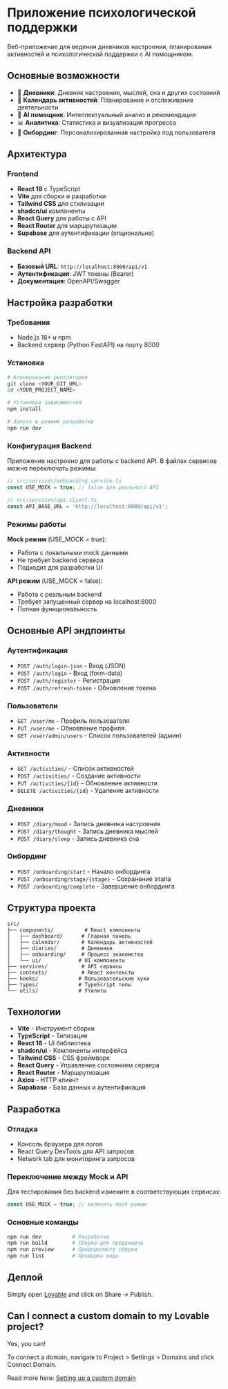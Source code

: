 # Приложение психологической поддержки

Веб-приложение для ведения дневников настроения, планирования активностей и психологической поддержки с AI помощником.

## Основные возможности

- 📝 **Дневники**: Дневник настроения, мыслей, сна и других состояний
- 📅 **Календарь активностей**: Планирование и отслеживание деятельности
- 🤖 **AI помощник**: Интеллектуальный анализ и рекомендации
- 📊 **Аналитика**: Статистика и визуализация прогресса
- 🎯 **Онбординг**: Персонализированная настройка под пользователя

## Архитектура

### Frontend
- **React 18** с TypeScript
- **Vite** для сборки и разработки
- **Tailwind CSS** для стилизации
- **shadcn/ui** компоненты
- **React Query** для работы с API
- **React Router** для маршрутизации
- **Supabase** для аутентификации (опционально)

### Backend API
- **Базовый URL**: `http://localhost:8000/api/v1`
- **Аутентификация**: JWT токены (Bearer)
- **Документация**: OpenAPI/Swagger

## Настройка разработки

### Требования
- Node.js 18+ и npm
- Backend сервер (Python FastAPI) на порту 8000

### Установка

```bash
# Клонирование репозитория
git clone <YOUR_GIT_URL>
cd <YOUR_PROJECT_NAME>

# Установка зависимостей
npm install

# Запуск в режиме разработки
npm run dev
```

### Конфигурация Backend

Приложение настроено для работы с backend API. В файлах сервисов можно переключать режимы:

```typescript
// src/services/onboarding.service.ts
const USE_MOCK = true; // false для реального API

// src/services/api.client.ts  
const API_BASE_URL = 'http://localhost:8000/api/v1';
```

### Режимы работы

**Mock режим** (USE_MOCK = true):
- Работа с локальными mock данными
- Не требует backend сервера
- Подходит для разработки UI

**API режим** (USE_MOCK = false):
- Работа с реальным backend
- Требует запущенный сервер на localhost:8000
- Полная функциональность

## Основные API эндпоинты

### Аутентификация
- `POST /auth/login-json` - Вход (JSON)
- `POST /auth/login` - Вход (form-data)
- `POST /auth/register` - Регистрация
- `POST /auth/refresh-token` - Обновление токена

### Пользователи
- `GET /user/me` - Профиль пользователя
- `PUT /user/me` - Обновление профиля
- `GET /user/admin/users` - Список пользователей (админ)

### Активности
- `GET /activities/` - Список активностей
- `POST /activities/` - Создание активности
- `PUT /activities/{id}` - Обновление активности
- `DELETE /activities/{id}` - Удаление активности

### Дневники
- `POST /diary/mood` - Запись дневника настроения
- `POST /diary/thought` - Запись дневника мыслей  
- `POST /diary/sleep` - Запись дневника сна

### Онбординг
- `POST /onboarding/start` - Начало онбординга
- `POST /onboarding/stage/{stage}` - Сохранение этапа
- `POST /onboarding/complete` - Завершение онбординга

## Структура проекта

```
src/
├── components/          # React компоненты
│   ├── dashboard/      # Главная панель
│   ├── calendar/       # Календарь активностей
│   ├── diaries/        # Дневники
│   ├── onboarding/     # Процесс знакомства
│   └── ui/            # UI компоненты
├── services/           # API сервисы
├── contexts/           # React контексты
├── hooks/             # Пользовательские хуки
├── types/             # TypeScript типы
└── utils/             # Утилиты
```

## Технологии

- **Vite** - Инструмент сборки
- **TypeScript** - Типизация
- **React 18** - UI библиотека
- **shadcn/ui** - Компоненты интерфейса
- **Tailwind CSS** - CSS фреймворк
- **React Query** - Управление состоянием сервера
- **React Router** - Маршрутизация
- **Axios** - HTTP клиент
- **Supabase** - База данных и аутентификация

## Разработка

### Отладка
- Консоль браузера для логов
- React Query DevTools для API запросов
- Network tab для мониторинга запросов

### Переключение между Mock и API
Для тестирования без backend измените в соответствующих сервисах:
```typescript
const USE_MOCK = true; // включить mock режим
```

### Основные команды
```bash
npm run dev          # Разработка
npm run build        # Сборка для продакшена
npm run preview      # Предпросмотр сборки
npm run lint         # Проверка кода
```

## Деплой

Simply open [Lovable](https://lovable.dev/projects/e5a4ef70-f531-4e5a-8dfd-61e42cd7f2c0) and click on Share -> Publish.

## Can I connect a custom domain to my Lovable project?

Yes, you can!

To connect a domain, navigate to Project > Settings > Domains and click Connect Domain.

Read more here: [Setting up a custom domain](https://docs.lovable.dev/tips-tricks/custom-domain#step-by-step-guide)
